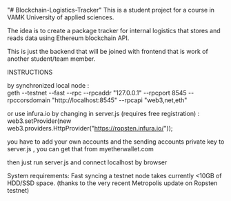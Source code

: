 "# Blockchain-Logistics-Tracker" 
This is a student project for a course in VAMK University of applied sciences.

The idea is to create a package tracker for internal logistics that stores and reads data using Ethereum blockchain API.

This is just the backend that will be joined with frontend that is work of another student/team member.

INSTRUCTIONS

by synchronized local node :  <br>
geth --testnet --fast --rpc --rpcaddr "127.0.0.1" --rpcport 8545 --rpccorsdomain "http://localhost:8545" --rpcapi "web3,net,eth"

or use infura.io by changing in server.js (requires free registration) : <br>
web3.setProvider(new web3.providers.HttpProvider("https://ropsten.infura.io/<your API key>"));

you have to add your own accounts and the sending accounts private key to server.js , you can get that from myetherwallet.com

then just run server.js and connect localhost by browser

System requirements:
Fast syncing a testnet node takes currently <10GB of HDD/SSD space. (thanks to the very recent Metropolis update on Ropsten testnet)
